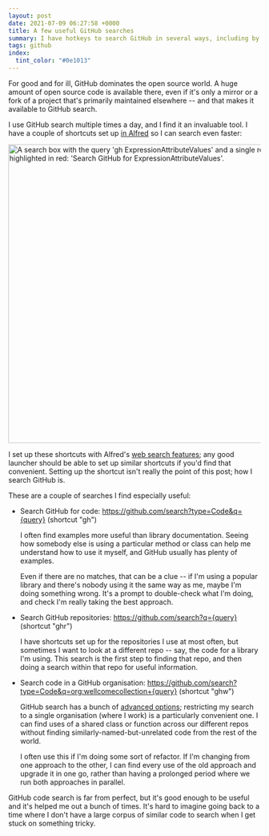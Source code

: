 ```yaml
---
layout: post
date: 2021-07-09 06:27:58 +0000
title: A few useful GitHub searches
summary: I have hotkeys to search GitHub in several ways, including by user, by repo, and within the work organisation.
tags: github
index:
  tint_color: "#0e1013"
---
```


For good and for ill, GitHub dominates the open source world.
A huge amount of open source code is available there, even if it's only a mirror or a fork of a project that's primarily maintained elsewhere -- and that makes it available to GitHub search.

I use GitHub search multiple times a day, and I find it an invaluable tool.
I have a couple of shortcuts set up [in Alfred](https://www.alfredapp.com) so I can search even faster:

<img src="/images/2021/alfred_github_search.png" style="width: 595px;" alt="A search box with the query 'gh ExpressionAttributeValues' and a single result highlighted in red: 'Search GitHub for ExpressionAttributeValues'.">

I set up these shortcuts with Alfred's [web search features](https://www.alfredapp.com/help/features/web-search/); any good launcher should be able to set up similar shortcuts if you'd find that convenient.
Setting up the shortcut isn't really the point of this post; how I search GitHub is.

These are a couple of searches I find especially useful:

-   Search GitHub for code: <https://github.com/search?type=Code&q={query}> (shortcut "gh")

    I often find examples more useful than library documentation.
    Seeing how somebody else is using a particular method or class can help me understand how to use it myself, and GitHub usually has plenty of examples.

    Even if there are no matches, that can be a clue -- if I'm using a popular library and there's nobody using it the same way as me, maybe I'm doing something wrong.
    It's a prompt to double-check what I'm doing, and check I'm really taking the best approach.

-   Search GitHub repositories: <https://github.com/search?q={query}> (shortcut "ghr")

    I have shortcuts set up for the repositories I use at most often, but sometimes I want to look at a different repo -- say, the code for a library I'm using.
    This search is the first step to finding that repo, and then doing a search within that repo for useful information.

-   Search code in a GitHub organisation: <https://github.com/search?type=Code&q=org:wellcomecollection+{query}> (shortcut "ghw")

    GitHub search has a bunch of [advanced options](https://github.com/search/advanced); restricting my search to a single organisation (where I work) is a particularly convenient one.
    I can find uses of a shared class or function across our different repos without finding similarly-named-but-unrelated code from the rest of the world.

    I often use this if I'm doing some sort of refactor.
    If I'm changing from one approach to the other, I can find every use of the old approach and upgrade it in one go, rather than having a prolonged period where we run both approaches in parallel.

GitHub code search is far from perfect, but it's good enough to be useful and it's helped me out a bunch of times.
It's hard to imagine going back to a time where I don't have a large corpus of similar code to search when I get stuck on something tricky.
